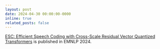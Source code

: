 ```yaml
---
layout: post
date: 2024-04-30 00:00:00-0000
inline: true
related_posts: false
---
```


[ESC: Efficient Speech Coding with Cross-Scale Residual Vector Quantized Transformers](https://arxiv.org/abs/2404.19441) is published in EMNLP 2024.
